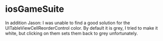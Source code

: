 # iosGameSuite

In addition Jason: I was unable to find a good solution for the UITableViewCellReorderControl color. By default it is grey, I tried to make it white, but clicking on them sets them back to grey unfortunately. 

